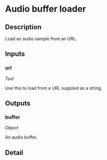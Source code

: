 # Audio buffer loader

## Description
Load an audio sample from an URL.

## Inputs
### url

*Text*

Use this to load from a URL supplied as a string.

## Outputs
### buffer

*Object*

An audio buffer.

## Detail

